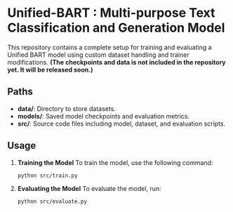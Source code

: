 # Unified-BART : Multi-purpose Text Classification and Generation Model

This repository contains a complete setup for training and evaluating a Unified BART model using custom dataset handling and trainer modifications. **(The checkpoints and data is not included in the repository yet. It will be released soon.)**

## Paths

- **data/**: Directory to store datasets.
- **models/**: Saved model checkpoints and evaluation metrics.
- **src/**: Source code files including model, dataset, and evaluation scripts.


## Usage

1. **Training the Model**
    To train the model, use the following command:
    ```bash
    python src/train.py
    ```

2. **Evaluating the Model**
    To evaluate the model, run:
    ```bash
    python src/evaluate.py
    ```
